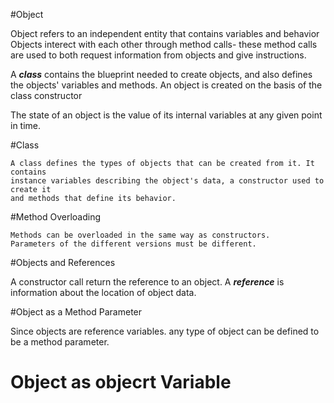 #Object

Object refers to an independent entity that contains variables and behavior
Objects interect with each other through method calls- these method calls are
used to both request information from objects and give instructions.

A ***class*** contains the blueprint needed to create objects, and also defines
the objects' variables and methods. An object is created on the basis of the class constructor

The state of an object is the value of its internal variables at any given point in time.

#Class

    A class defines the types of objects that can be created from it. It contains
    instance variables describing the object's data, a constructor used to create it
    and methods that define its behavior.

#Method Overloading

    Methods can be overloaded in the same way as constructors.
    Parameters of the different versions must be different.

#Objects and References

A constructor call return the reference to an object. A ***reference*** is information 
about the location of object data.

#Object as a Method Parameter

Since objects are reference variables. any type of object can be defined to be a method parameter.

# Object as objecrt Variable



